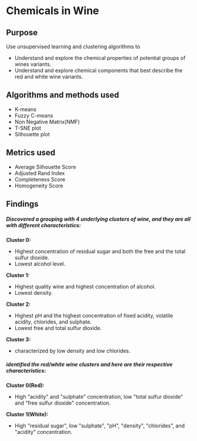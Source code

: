 # Chemicals in Wine

## Purpose
Use unsupervised learning and clustering algorithms to
  
- Understand and explore the chemical properties of potential groups of wines variants.
- Understand and explore chemical components that best describe the red and white wine variants.

## Algorithms and methods used
- K-means
- Fuzzy C-means
- Non Negative Matrix(NMF)
- T-SNE plot
- Silhouette plot

## Metrics used
- Average Silhouette Score
- Adjusted Rand Index	
- Completeness Score	
- Homogeneity Score

## Findings
##### *Discovered a grouping with 4 underlying clusters of wine, and they are all with different characteristics:*
**Cluster 0:**
- Highest concentration of residual sugar and both the free and the total sulfur dioxide.
- Lowest alcohol level.

**Cluster 1:**
- Highest quality wine and highest concentration of alcohol.
- Lowest density. 

**Cluster 2:**
- Highest pH and the highest concentration of fixed acidity, volatile acidity, chlorides, and sulphate.
- Lowest free and total sulfur dioxide.

**Cluster 3:**
- characterized by low density and low chlorides.

##### *identified the red/white wine clusters and here are their respective characteristics:*

**Cluster 0(Red):**
- High "acidity" and "sulphate" concentration, low "total sulfur dioxide" and "free sulfur dioxide" concentration.


**Cluster 1(White):**
- High "residual sugar", low "sulphate", "pH", "density", "chlorides", and "acidity" concentration. 
